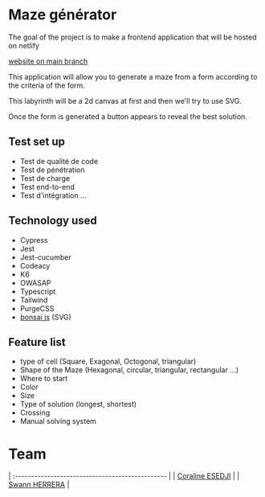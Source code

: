 # Maze générator 

The goal of the project is to make a frontend application that will be hosted on netlify

[website on main branch](https://zigzag-generator.netlify.app/)

This application will allow you to generate a maze from a form according to the criteria of the form.

This labyrinth will be a 2d canvas at first and then we'll try to use SVG.

Once the form is generated a button appears to reveal the best solution.

## Test set up

- Test de qualité de code
- Test de pénétration
- Test de charge
- Test end-to-end
- Test d'intégration
...

## Technology used

- Cypress
- Jest
- Jest-cucumber
- Codeacy
- K6
- OWASAP
- Typescript
- Tailwind
- PurgeCSS
- [bonsai js](http://bonsaijs.org/) (SVG)

## Feature list

- type of cell (Square, Exagonal, Octogonal, triangular)
- Shape of the Maze (Hexagonal, circular, triangular, rectangular ...)
- Where to start
- Color
- Size
- Type of solution (longest, shortest)
- Crossing
- Manual solving system


# Team 

| :----------------------------------------------- |
| [Coraline ESEDJI](https://github.com/coco-as-co)  | 
| [Swann HERRERA](https://github.com/SwannHERRERA) |